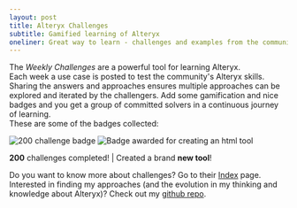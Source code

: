```yaml
---
layout: post
title: Alteryx Challenges
subtitle: Gamified learning of Alteryx
oneliner: Great way to learn - challenges and examples from the community
---
```

The *Weekly Challenges* are a powerful tool for learning Alteryx. Each week a use case is posted to test the community's Alteryx skills. Sharing the answers and approaches ensures multiple approaches can be explored and iterated by the challengers. Add some gamification and nice badges and you get a group of committed solvers in a continuous journey of learning.  
These are some of the badges collected:  

![200 challenge badge](https://community.alteryx.com/html/badge_icons/wc_200_camp4deathzone.png#thumbnailL "Challenge - Camp 4")       ![Badge awarded for creating an html tool](https://pvsmt99345.i.lithium.com/html/badge_icons/html%20contest%20badge.png#thumbnailR "HTML Developer")  

<p class="mdAnimateLeft"><b>200</b> challenges completed!  | Created a brand <b>new tool</b>!</p>


Do you want to know more about challenges? Go to their [Index][Index-page] page. Interested in finding my approaches (and the evolution in my thinking and knowledge about Alteryx)? Check out my [github repo][my-github-alteryx].  



[Index-page]: https://community.alteryx.com/t5/Weekly-Challenge/Weekly-Challenge-Index-amp-Welcome/td-p/48275  
[my-github-alteryx]:   https://github.com/dsmdavid/Alteryx-Weekly-Challenge  
